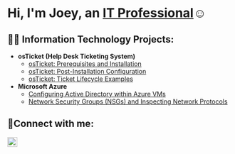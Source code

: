 <h1>Hi, I'm Joey, an <a href="www.linkedin.com/in/joey-coxon-8b5b29266">IT Professional</a>☺</h1>

<h2>👨‍💻 Information Technology Projects:</h2>

- <b>osTicket (Help Desk Ticketing System)</b>
  - [osTicket: Prerequisites and Installation](https://github.com/joeycoxonIT/osticket-prereqs)
  - [osTicket: Post-Installation Configuration](https://github.com/joeycoxonIT/post-install-config)
  - [osTicket: Ticket Lifecycle Examples](https://github.com/joeycoxonIT/ticket-lifecycle)
- <b>Microsoft Azure</b>
  - [Configuring Active Directory within Azure VMs](https://github.com/joeycoxonIT/configure-ad)
  - [Network Security Groups (NSGs) and Inspecting Network Protocols](https://github.com/joeycoxonIT/azure-network-protocols)

<h2>🤳Connect with me:</h2>

[<img align="left" alt="Joey | LinkedIn" width="22px" src="https://cdn.jsdelivr.net/npm/simple-icons@v3/icons/linkedin.svg" />][linkedin]


[twitter]: https://x.com/coxoncable
[linkedin]: https://linkedin.com/in/www.linkedin.com/in/joey-coxon-8b5b29266
[instagram]: https://www.instagram.com/coxoncable/
